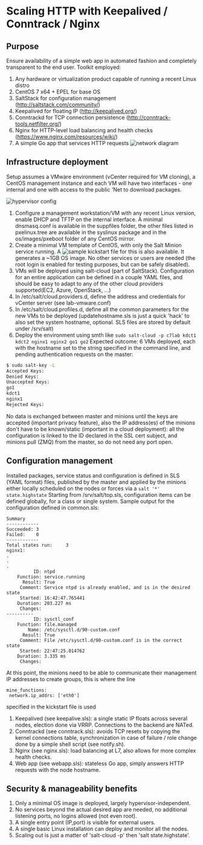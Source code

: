 Scaling HTTP with Keepalived / Conntrack / Nginx
=======

## Purpose ##
Ensure availability of a simple web app in automated fashion and completely transparent to the end user.
Toolkit employed:

 1. Any hardware or virtualization product capable of running a recent Linux distro
 2. CentOS 7 x64 + EPEL for base OS
 3. SaltStack for configuration management (http://saltstack.com/community/)
 4. Keepalived for floating IP (http://keepalived.org/)
 5. Conntrackd for TCP connection persistence (http://conntrack-tools.netfilter.org/)
 6. Nginx for HTTP-level load balancing and health checks (https://www.nginx.com/resources/wiki/)
 7. A simple Go app that services HTTP requests
![network diagram](https://raw.githubusercontent.com/rgcosma/shst/master/suppfiles/nginx%20lb.png)

## Infrastructure deployment ##
Setup assumes a VMware environment (vCenter required for VM cloning), a CentOS management instance and each VM will have two interfaces - one internal and one with access to the public 'Net to download packages.

![hypervisor config](https://raw.githubusercontent.com/rgcosma/shst/master/suppfiles/nginx%20esxi.png)

 1. Configure a management workstation/VM with any recent Linux version, enable DHCP and TFTP on the internal interface. A minimal dnsmasq.conf is available in the suppfiles folder, the other files listed in pxelinux.tree are available in the syslinux package and in the os/images/pxeboot folder of any CentOS mirror.
 2. Create a minimal VM template of CentOS, with only the Salt Minion service running. A ![sample kickstart file](https://raw.githubusercontent.com/rgcosma/shst/master/suppfiles/c7x64.ks) for this is also available. It generates a ~1GB OS image. No other services or users are needed (the root login is enabled for testing purposes, but can be safely disabled).
 3. VMs will be deployed using salt-cloud (part of SaltStack). Configuration for an entire application can be defined in a couple YAML files, and should be easy to adapt to any of the other cloud providers supported(EC2, Azure, OpenStack, ...)
  1. In /etc/salt/cloud.providers.d, define the address and credentials for vCenter server (see lab-vmware.conf)
  2. In /etc/salt/cloud.profiles.d, define all the common parameters for the new VMs to be deployed (updatehostname.sls is just a quick 'hack' to also set the system hostname, optional. SLS files are stored by default under /srv/salt)
 4. Deploy the environment using smth like ```sudo salt-cloud -p c7lab kdct1 kdct2 nginx1 nginx2 go1 go2```
   Expected outcome: 6 VMs deployed, each with the hostname set to the string specified in the command line, and pending authentication requests on the master:
```bash
$ sudo salt-key -L
Accepted Keys:
Denied Keys:
Unaccepted Keys:
go1
kdct1
nginx1
Rejected Keys:
```
No data is exchanged between master and minions until the keys are accepted (important privacy feature), also the IP address(es) of the minions don't have to be known/static (important in a cloud deployment): all the configuration is linked to the ID declared in the SSL cert subject, and minions pull (ZMQ) from the master, so do not need any port open.

## Configuration management ##
Installed packages, service status and configuration is defined in SLS (YAML format) files, published by the master and applied by the minions either locally scheduled on the nodes or forces via a ```salt '*' state.highstate```
Starting from /srv/salt/top.sls, configuration items can be defined globally, for a class or single system. Sample output for the configuration defined in common.sls:
```
Summary
------------
Succeeded: 3
Failed:    0
------------
Total states run:     3
nginx1:
.
.
.
          ID: ntpd
    Function: service.running
      Result: True
     Comment: Service ntpd is already enabled, and is in the desired state
     Started: 16:42:47.765441
    Duration: 203.227 ms
     Changes:
----------
          ID: sysctl_conf
    Function: file.managed
        Name: /etc/sysctl.d/90-custom.conf
      Result: True
     Comment: File /etc/sysctl.d/90-custom.conf is in the correct state
     Started: 22:47:25.014762
    Duration: 3.335 ms
     Changes:
```
At this point, the minions need to be able to communicate their management IP addresses to create groups, this is where the line
```
mine_functions:
 network.ip_addrs: ['eth0']
```
specified in the kickstart file is used
 
 1. Keepalived (see keepalive.sls): a single static IP floats across several nodes, election done via VRRP. Connections to the backend are NATed.
 2. Conntrackd (see conntrack.sls): avoids TCP resets by copying the kernel connections table, synchronization in case of failure / role change done by a simple shell script (see notify.sh).
 3. Nginx (see nginx.sls): load balancing at L7, also allows for more complex health checks.
 4. Web app (see webapp.sls): stateless Go app, simply answers HTTP requests with the node hostname.

## Security & manageability benefits ##
 1. Only a minimal OS image is deployed, largely hypervisor-independent.
 2. No services beyond the actual desired app are needed, no additional listening ports, no logins allowed (not even root).
 3. A single entry point (IP,port) is visible for external users.
 4. A single basic Linux installation can deploy and monitor all the nodes.
 5. Scaling out is just a matter of 'salt-cloud -p' then 'salt state.highstate'.
